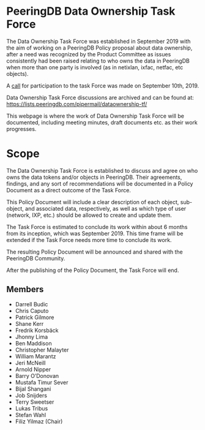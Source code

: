 # PeeringDB Data Ownership Task Force

The Data Ownership Task Force was established in September 2019 with the aim of working on a PeeringDB Policy proposal about data ownership, after a need was recognized by the Product Committee as issues consistently had been raised relating to who owns the data in PeeringDB when more than one party is involved (as in netixlan, ixfac, netfac, etc objects).

A [call](https://lists.peeringdb.com/pipermail/pdb-announce/2019-September/000130.html) for participation to the task Force was made on September 10th, 2019. 

Data Ownership Task Force discussions are archived and can be found at: <https://lists.peeringdb.com/pipermail/dataownership-tf/>

This webpage is where the work of Data Ownership Task Force will be documented, including meeting minutes, draft documents etc. as their work progresses.

# Scope

The Data Ownership Task Force is established to discuss and agree on who owns the data tokens and/or objects in PeeringDB. Their agreements, findings, and any sort of recommendations will be documented in a Policy Document as a direct outcome of the Task Force. 

This Policy Document will include a clear description of each object, sub-object, and associated data, respectively, as well as which type of user (network, IXP, etc.) should be allowed to create and update them. 

The Task Force is estimated to conclude its work within about 6 months from its inception, which was September 2019. This time frame will be extended if the Task Force needs more time to conclude its work. 

The resulting Policy Document will be announced and shared with the PeeringDB Community.

After the publishing of the Policy Document, the Task Force will end. 


## Members
- Darrell Budic 
- Chris Caputo 
- Patrick Gilmore 
- Shane Kerr 
- Fredrik Korsbäck
- Jhonny Lima 
- Ben Maddison 
- Christopher Malayter 
- William Marantz 
- Jeri McNeill
- Arnold Nipper 
- Barry O’Donovan 
- Mustafa Timur Sever 
- Bijal Shangani 
- Job Snijders 
- Terry Sweetser
- Lukas Tribus 
- Stefan Wahl 
- Filiz Yilmaz (Chair)
